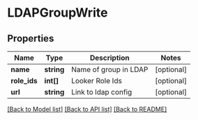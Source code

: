 # LDAPGroupWrite

## Properties
Name | Type | Description | Notes
------------ | ------------- | ------------- | -------------
**name** | **string** | Name of group in LDAP | [optional] 
**role_ids** | **int[]** | Looker Role Ids | [optional] 
**url** | **string** | Link to ldap config | [optional] 

[[Back to Model list]](../README.md#documentation-for-models) [[Back to API list]](../README.md#documentation-for-api-endpoints) [[Back to README]](../README.md)


